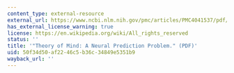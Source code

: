 ```yaml
---
content_type: external-resource
external_url: https://www.ncbi.nlm.nih.gov/pmc/articles/PMC4041537/pdf/nihms-586350.pdf
has_external_license_warning: true
license: https://en.wikipedia.org/wiki/All_rights_reserved
status: ''
title: '"Theory of Mind: A Neural Prediction Problem." (PDF)'
uid: 50f34d50-af22-46c5-b36c-34849e5351b9
wayback_url: ''
---
```

